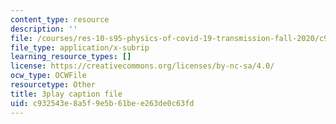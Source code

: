 ```yaml
---
content_type: resource
description: ''
file: /courses/res-10-s95-physics-of-covid-19-transmission-fall-2020/c932543e8a5f9e5b61bee263de0c63fd_QbueCxKUUTo.srt
file_type: application/x-subrip
learning_resource_types: []
license: https://creativecommons.org/licenses/by-nc-sa/4.0/
ocw_type: OCWFile
resourcetype: Other
title: 3play caption file
uid: c932543e-8a5f-9e5b-61be-e263de0c63fd
---
```

